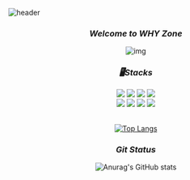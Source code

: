 
![header](https://capsule-render.vercel.app/api?type=waving&color=E6E0F8&height=200&section=header&text=WON%20HYE%20YEON&fontSize=80)

<div align="center">
  
### *Welcome to WHY Zone*
  
![img](https://user-images.githubusercontent.com/106663427/236823632-f90d043d-671b-4812-bdf6-236130a26e14.gif)

  
  
### *🖥️Stacks*
<img src="https://img.shields.io/badge/C++-00599C?style=flat-square&logo=cplusplus&logoColor=white"/> 
<img src="https://img.shields.io/badge/C-A8B9CC?style=flat-square&logo=c&logoColor=white"/> 
<img src="https://img.shields.io/badge/C Sharp-5BA37F?style=flat-square&logo=c sharp&logoColor=white"/>
<img src="https://img.shields.io/badge/Unity-000000?style=flat-square&logo=Unity&logoColor=white"/>
<br>
<img src="https://img.shields.io/badge/VisualStudio-5C2D91?style=flat-square&logo=visualstudio&logoColor=white"/> 
<img src="https://img.shields.io/badge/DirectX-1177AA?style=flat-square&logo=&logoColor=white"/> 
<img src="https://img.shields.io/badge/WIN_API-0078D6?style=flat-square&logo=windows&logoColor=white"/> 
<img src="https://img.shields.io/badge/MFC-8D6748?style=flat-square&logo=&logoColor=white"/>
<br><br>


 
  [![Top Langs](https://github-readme-stats.vercel.app/api/top-langs/?username=WANTWON&layout=compact)](https://github.com/anuraghazra/github-readme-stats)

 
  
### *Git Status*
![Anurag's GitHub stats](https://github-readme-stats.vercel.app/api?username=WANTWON&show_icons=true&theme=dracula) 

  </div>
